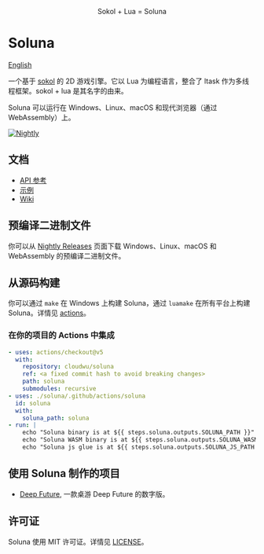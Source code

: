 <div align="center">

Sokol + Lua = Soluna

</div>

# Soluna

[English](./README.md)

一个基于 [sokol](https://github.com/floooh/sokol) 的 2D 游戏引擎。它以 Lua 为编程语言，整合了 ltask 作为多线程框架。sokol + lua 是其名字的由来。

Soluna 可以运行在 Windows、Linux、macOS 和现代浏览器（通过 WebAssembly）上。

[![Nightly](/../../actions/workflows/nightly.yml/badge.svg)](/../../actions/workflows/nightyly.yml)

## 文档

- [API 参考](./docs)
- [示例](./test)
- [Wiki](./wiki)

## 预编译二进制文件

你可以从 [Nightly Releases](/../../releases/tag/nightly) 页面下载 Windows、Linux、macOS 和
WebAssembly 的预编译二进制文件。

## 从源码构建

你可以通过 `make` 在 Windows 上构建 Soluna，通过 `luamake` 在所有平台上构建 Soluna。详情见
[actions](./.github/actions/soluna)。

### 在你的项目的 Actions 中集成

```yaml
- uses: actions/checkout@v5
  with:
    repository: cloudwu/soluna
    ref: <a fixed commit hash to avoid breaking changes>
    path: soluna
    submodules: recursive
- uses: ./soluna/.github/actions/soluna
  id: soluna
  with:
    soluna_path: soluna
- run: |
    echo "Soluna binary is at ${{ steps.soluna.outputs.SOLUNA_PATH }}"
    echo "Soluna WASM binary is at ${{ steps.soluna.outputs.SOLUNA_WASM_PATH }}"
    echo "Soluna js glue is at ${{ steps.soluna.outputs.SOLUNA_JS_PATH }}"

```

## 使用 Soluna 制作的项目

- [Deep Future](https://github.com/cloudwu/deepfuture), 一款桌游 Deep Future 的数字版。

## 许可证

Soluna 使用 MIT 许可证。详情见 [LICENSE](./LICENSE)。

